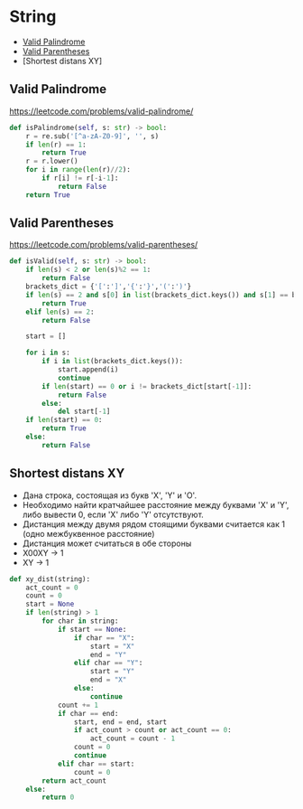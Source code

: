 # String

+ [Valid Palindrome](#valid-palindrome)
+ [Valid Parentheses](#valid-parentheses)
+ [Shortest distans XY]
<!--  -->
## Valid Palindrome

https://leetcode.com/problems/valid-palindrome/

```python
def isPalindrome(self, s: str) -> bool:
    r = re.sub('[^a-zA-Z0-9]', '', s)
    if len(r) == 1:
        return True
    r = r.lower()
    for i in range(len(r)//2):
        if r[i] != r[-i-1]:
            return False
    return True    
```

## Valid Parentheses

https://leetcode.com/problems/valid-parentheses/

```python
def isValid(self, s: str) -> bool:
    if len(s) < 2 or len(s)%2 == 1:
        return False
    brackets_dict = {'[':']','{':'}','(':')'}
    if len(s) == 2 and s[0] in list(brackets_dict.keys()) and s[1] == brackets_dict[s[0]]:
        return True
    elif len(s) == 2:
        return False

    start = []

    for i in s:
        if i in list(brackets_dict.keys()):
            start.append(i)
            continue
        if len(start) == 0 or i != brackets_dict[start[-1]]:
            return False
        else:
            del start[-1]
    if len(start) == 0:
        return True
    else:
        return False 
```

## Shortest distans XY

- Дана строка, состоящая из букв 'X', 'Y' и 'O'.
- Необходимо найти кратчайшее расстояние между буквами 'X' и 'Y', либо вывести 0, если 'X' либо 'Y' отсутствуют.
- Дистанция между двумя рядом стоящими буквами считается как 1 (одно межбуквенное расстояние)
- Дистанция может считаться в обе стороны
- X00XY -> 1
- XY -> 1

```python
def xy_dist(string):
    act_count = 0
    count = 0
    start = None
    if len(string) > 1
        for char in string:
            if start == None:
                if char == "X":
                    start = "X"
                    end = "Y"
                elif char == "Y":
                    start = "Y"
                    end = "X" 
                else:
                    continue       
            count += 1
            if char == end:
                start, end = end, start
                if act_count > count or act_count == 0:
                    act_count = count - 1
                count = 0    
                continue
            elif char == start:
                count = 0
        return act_count
    else:
        return 0
```
